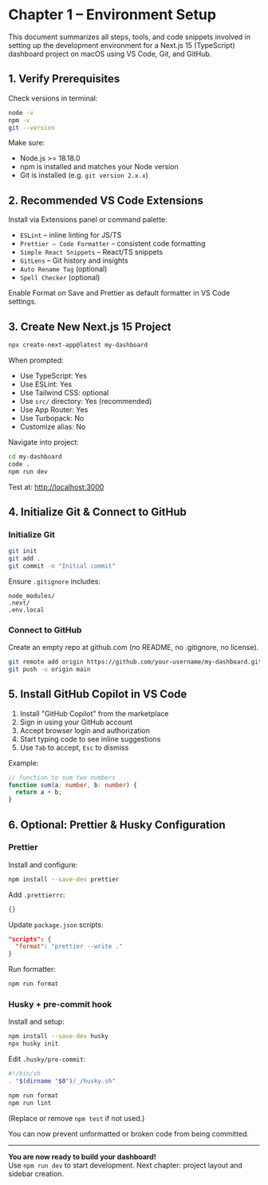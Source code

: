 # Chapter 1 – Environment Setup

This document summarizes all steps, tools, and code snippets involved in setting up the development environment for a Next.js 15 (TypeScript) dashboard project on macOS using VS Code, Git, and GitHub.

## 1. Verify Prerequisites

Check versions in terminal:

```bash
node -v
npm -v
git --version
```

Make sure:
- Node.js >= 18.18.0
- npm is installed and matches your Node version
- Git is installed (e.g. `git version 2.x.x`)

## 2. Recommended VS Code Extensions

Install via Extensions panel or command palette:

- `ESLint` – inline linting for JS/TS
- `Prettier – Code Formatter` – consistent code formatting
- `Simple React Snippets` – React/TS snippets
- `GitLens` – Git history and insights
- `Auto Rename Tag` (optional)
- `Spell Checker` (optional)

Enable Format on Save and Prettier as default formatter in VS Code settings.

## 3. Create New Next.js 15 Project

```bash
npx create-next-app@latest my-dashboard
```

When prompted:
- Use TypeScript: Yes
- Use ESLint: Yes
- Use Tailwind CSS: optional
- Use `src/` directory: Yes (recommended)
- Use App Router: Yes
- Use Turbopack: No
- Customize alias: No

Navigate into project:

```bash
cd my-dashboard
code .
npm run dev
```

Test at: [http://localhost:3000](http://localhost:3000)

## 4. Initialize Git & Connect to GitHub

### Initialize Git

```bash
git init
git add .
git commit -m "Initial commit"
```

Ensure `.gitignore` includes:

```gitignore
node_modules/
.next/
.env.local
```

### Connect to GitHub

Create an empty repo at github.com (no README, no .gitignore, no license).

```bash
git remote add origin https://github.com/your-username/my-dashboard.git
git push -u origin main
```

## 5. Install GitHub Copilot in VS Code

1. Install "GitHub Copilot" from the marketplace
2. Sign in using your GitHub account
3. Accept browser login and authorization
4. Start typing code to see inline suggestions
5. Use `Tab` to accept, `Esc` to dismiss

Example:

```ts
// function to sum two numbers
function sum(a: number, b: number) {
  return a + b;
}
```

## 6. Optional: Prettier & Husky Configuration

### Prettier

Install and configure:

```bash
npm install --save-dev prettier
```

Add `.prettierrc`:

```json
{}
```

Update `package.json` scripts:

```json
"scripts": {
  "format": "prettier --write ."
}
```

Run formatter:

```bash
npm run format
```

### Husky + pre-commit hook

Install and setup:

```bash
npm install --save-dev husky
npx husky init
```

Edit `.husky/pre-commit`:

```bash
#!/bin/sh
. "$(dirname "$0")/_/husky.sh"

npm run format
npm run lint
```

(Replace or remove `npm test` if not used.)

You can now prevent unformatted or broken code from being committed.

---

**You are now ready to build your dashboard!**  
Use `npm run dev` to start development. Next chapter: project layout and sidebar creation.
